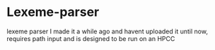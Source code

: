 # Lexeme-parser
lexeme parser
I made it a while ago and havent uploaded it until now, requires path input and is designed to be run on an HPCC
